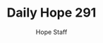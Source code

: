 ---
image: /assets/img/daily-hope-default-artwork.png
title: Daily Hope 291
number: 291
categories:
  - Daily Hope
author: Hope Staff
notes: Daily Hope 291
embed: >-
  <iframe style="border-radius:12px" src="https://open.spotify.com/embed/episode/7kXMats1134igdMAezZpv0?utm_source=generator" width="100%" height="152" frameBorder="0" allowfullscreen="" allow="autoplay; clipboard-write; encrypted-media; fullscreen; picture-in-picture" loading="lazy"></iframe>
---